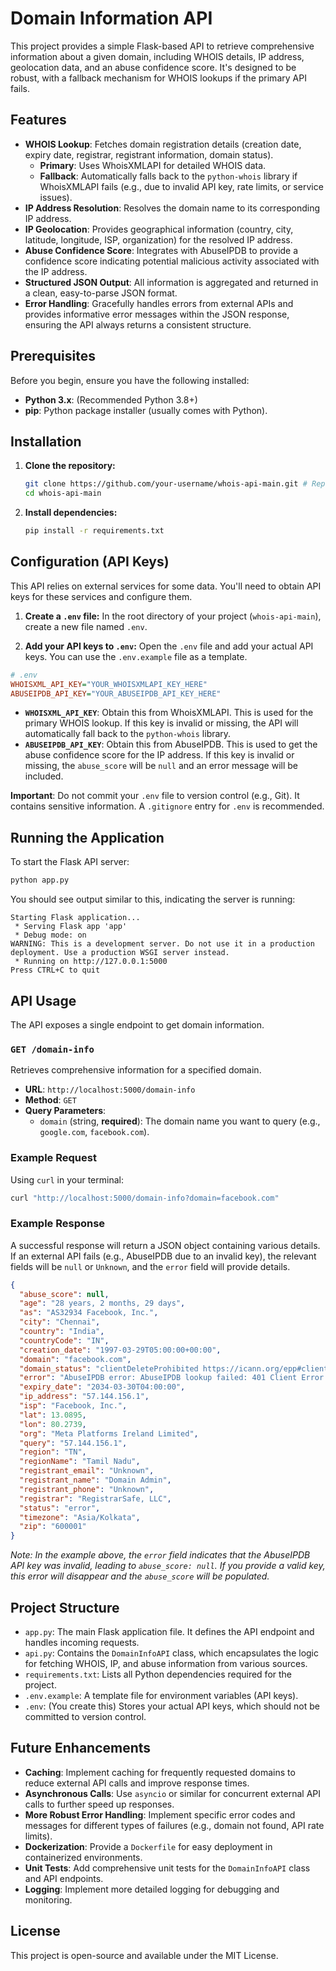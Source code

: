 # Domain Information API

This project provides a simple Flask-based API to retrieve comprehensive information about a given domain, including WHOIS details, IP address, geolocation data, and an abuse confidence score. It's designed to be robust, with a fallback mechanism for WHOIS lookups if the primary API fails.

## Features

- **WHOIS Lookup**: Fetches domain registration details (creation date, expiry date, registrar, registrant information, domain status).
  - **Primary**: Uses WhoisXMLAPI for detailed WHOIS data.
  - **Fallback**: Automatically falls back to the `python-whois` library if WhoisXMLAPI fails (e.g., due to invalid API key, rate limits, or service issues).
- **IP Address Resolution**: Resolves the domain name to its corresponding IP address.
- **IP Geolocation**: Provides geographical information (country, city, latitude, longitude, ISP, organization) for the resolved IP address.
- **Abuse Confidence Score**: Integrates with AbuseIPDB to provide a confidence score indicating potential malicious activity associated with the IP address.
- **Structured JSON Output**: All information is aggregated and returned in a clean, easy-to-parse JSON format.
- **Error Handling**: Gracefully handles errors from external APIs and provides informative error messages within the JSON response, ensuring the API always returns a consistent structure.

## Prerequisites

Before you begin, ensure you have the following installed:

- **Python 3.x**: (Recommended Python 3.8+)
- **pip**: Python package installer (usually comes with Python).

## Installation

1.  **Clone the repository:**
    ```bash
    git clone https://github.com/your-username/whois-api-main.git # Replace with your actual repo URL
    cd whois-api-main
    ```

2.  **Install dependencies:**
    ```bash
    pip install -r requirements.txt
    ```

## Configuration (API Keys)

This API relies on external services for some data. You'll need to obtain API keys for these services and configure them.

1.  **Create a `.env` file:**
    In the root directory of your project (`whois-api-main`), create a new file named `.env`.

2.  **Add your API keys to `.env`:**
   Open the `.env` file and add your actual API keys. You can use the `.env.example` file as a template.
   
   ```ini
   # .env
   WHOISXML_API_KEY="YOUR_WHOISXMLAPI_KEY_HERE"
   ABUSEIPDB_API_KEY="YOUR_ABUSEIPDB_API_KEY_HERE"
   ```
   
   -   **`WHOISXML_API_KEY`**: Obtain this from WhoisXMLAPI. This is used for the primary WHOIS lookup. If this key is invalid or missing, the API will automatically fall back to the `python-whois` library.
   -   **`ABUSEIPDB_API_KEY`**: Obtain this from AbuseIPDB. This is used to get the abuse confidence score for the IP address. If this key is invalid or missing, the `abuse_score` will be `null` and an error message will be included.
   
   **Important**: Do not commit your `.env` file to version control (e.g., Git). It contains sensitive information. A `.gitignore` entry for `.env` is recommended.
   
   ## Running the Application
   
   To start the Flask API server:
   
   ```bash
   python app.py
   ```
   
   You should see output similar to this, indicating the server is running:
   
   ```
   Starting Flask application...
    * Serving Flask app 'app'
    * Debug mode: on
   WARNING: This is a development server. Do not use it in a production deployment. Use a production WSGI server instead.
    * Running on http://127.0.0.1:5000
   Press CTRL+C to quit
   ```
   
   ## API Usage
   
   The API exposes a single endpoint to get domain information.
   
   ### `GET /domain-info`
   
   Retrieves comprehensive information for a specified domain.
   
   -   **URL**: `http://localhost:5000/domain-info`
   -   **Method**: `GET`
   -   **Query Parameters**:
       -   `domain` (string, **required**): The domain name you want to query (e.g., `google.com`, `facebook.com`).
   
   ### Example Request
   
   Using `curl` in your terminal:
   
   ```bash
   curl "http://localhost:5000/domain-info?domain=facebook.com"
   ```
   
   ### Example Response
   
   A successful response will return a JSON object containing various details. If an external API fails (e.g., AbuseIPDB due to an invalid key), the relevant fields will be `null` or `Unknown`, and the `error` field will provide details.
   
   ```json
   {
     "abuse_score": null,
     "age": "28 years, 2 months, 29 days",
     "as": "AS32934 Facebook, Inc.",
     "city": "Chennai",
     "country": "India",
     "countryCode": "IN",
     "creation_date": "1997-03-29T05:00:00+00:00",
     "domain": "facebook.com",
     "domain_status": "clientDeleteProhibited https://icann.org/epp#clientDeleteProhibited, clientTransferProhibited https://icann.org/epp#clientTransferProhibited, clientUpdateProhibited https://icann.org/epp#clientUpdateProhibited, serverDeleteProhibited https://icann.org/epp#serverDeleteProhibited, serverTransferProhibited https://icann.org/epp#serverTransferProhibited, serverUpdateProhibited https://icann.org/epp#serverUpdateProhibited, clientDeleteProhibited https://www.icann.org/epp#clientDeleteProhibited, clientTransferProhibited https://www.icann.org/epp#clientTransferProhibited, clientUpdateProhibited https://www.icann.org/epp#clientUpdateProhibited, serverDeleteProhibited https://www.icann.org/epp#serverDeleteProhibited, serverTransferProhibited https://www.icann.org/epp#serverTransferProhibited, serverUpdateProhibited https://www.icann.org/epp#serverUpdateProhibited",
     "error": "AbuseIPDB error: AbuseIPDB lookup failed: 401 Client Error: Unauthorized for url: https://api.abuseipdb.com/api/v2/check?ipAddress=57.144.156.1&maxAgeInDays=90",
     "expiry_date": "2034-03-30T04:00:00",
     "ip_address": "57.144.156.1",
     "isp": "Facebook, Inc.",
     "lat": 13.0895,
     "lon": 80.2739,
     "org": "Meta Platforms Ireland Limited",
     "query": "57.144.156.1",
     "region": "TN",
     "regionName": "Tamil Nadu",
     "registrant_email": "Unknown",
     "registrant_name": "Domain Admin",
     "registrant_phone": "Unknown",
     "registrar": "RegistrarSafe, LLC",
     "status": "error",
     "timezone": "Asia/Kolkata",
     "zip": "600001"
   }
   ```
   
   *Note: In the example above, the `error` field indicates that the AbuseIPDB API key was invalid, leading to `abuse_score: null`. If you provide a valid key, this error will disappear and the `abuse_score` will be populated.*
   
   ## Project Structure
   
   -   `app.py`: The main Flask application file. It defines the API endpoint and handles incoming requests.
   -   `api.py`: Contains the `DomainInfoAPI` class, which encapsulates the logic for fetching WHOIS, IP, and abuse information from various sources.
   -   `requirements.txt`: Lists all Python dependencies required for the project.
   -   `.env.example`: A template file for environment variables (API keys).
   -   `.env`: (You create this) Stores your actual API keys, which should not be committed to version control.
   
   ## Future Enhancements
   
   -   **Caching**: Implement caching for frequently requested domains to reduce external API calls and improve response times.
   -   **Asynchronous Calls**: Use `asyncio` or similar for concurrent external API calls to further speed up responses.
   -   **More Robust Error Handling**: Implement specific error codes and messages for different types of failures (e.g., domain not found, API rate limits).
   -   **Dockerization**: Provide a `Dockerfile` for easy deployment in containerized environments.
   -   **Unit Tests**: Add comprehensive unit tests for the `DomainInfoAPI` class and API endpoints.
   -   **Logging**: Implement more detailed logging for debugging and monitoring.
   
   ## License
   
   This project is open-source and available under the MIT License.
